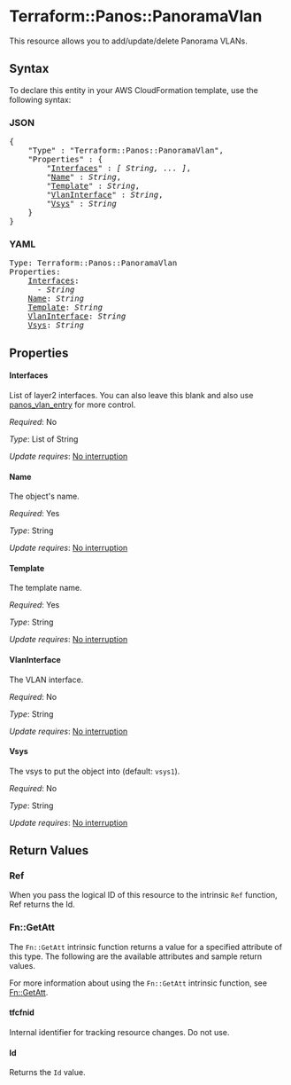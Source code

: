 # Terraform::Panos::PanoramaVlan

This resource allows you to add/update/delete Panorama VLANs.

## Syntax

To declare this entity in your AWS CloudFormation template, use the following syntax:

### JSON

<pre>
{
    "Type" : "Terraform::Panos::PanoramaVlan",
    "Properties" : {
        "<a href="#interfaces" title="Interfaces">Interfaces</a>" : <i>[ String, ... ]</i>,
        "<a href="#name" title="Name">Name</a>" : <i>String</i>,
        "<a href="#template" title="Template">Template</a>" : <i>String</i>,
        "<a href="#vlaninterface" title="VlanInterface">VlanInterface</a>" : <i>String</i>,
        "<a href="#vsys" title="Vsys">Vsys</a>" : <i>String</i>
    }
}
</pre>

### YAML

<pre>
Type: Terraform::Panos::PanoramaVlan
Properties:
    <a href="#interfaces" title="Interfaces">Interfaces</a>: <i>
      - String</i>
    <a href="#name" title="Name">Name</a>: <i>String</i>
    <a href="#template" title="Template">Template</a>: <i>String</i>
    <a href="#vlaninterface" title="VlanInterface">VlanInterface</a>: <i>String</i>
    <a href="#vsys" title="Vsys">Vsys</a>: <i>String</i>
</pre>

## Properties

#### Interfaces

List of layer2 interfaces.  You can also leave
this blank and also use [panos_vlan_entry](./vlan_entry.html) for more control.

_Required_: No

_Type_: List of String

_Update requires_: [No interruption](https://docs.aws.amazon.com/AWSCloudFormation/latest/UserGuide/using-cfn-updating-stacks-update-behaviors.html#update-no-interrupt)

#### Name

The object's name.

_Required_: Yes

_Type_: String

_Update requires_: [No interruption](https://docs.aws.amazon.com/AWSCloudFormation/latest/UserGuide/using-cfn-updating-stacks-update-behaviors.html#update-no-interrupt)

#### Template

The template name.

_Required_: Yes

_Type_: String

_Update requires_: [No interruption](https://docs.aws.amazon.com/AWSCloudFormation/latest/UserGuide/using-cfn-updating-stacks-update-behaviors.html#update-no-interrupt)

#### VlanInterface

The VLAN interface.

_Required_: No

_Type_: String

_Update requires_: [No interruption](https://docs.aws.amazon.com/AWSCloudFormation/latest/UserGuide/using-cfn-updating-stacks-update-behaviors.html#update-no-interrupt)

#### Vsys

The vsys to put the object into (default: `vsys1`).

_Required_: No

_Type_: String

_Update requires_: [No interruption](https://docs.aws.amazon.com/AWSCloudFormation/latest/UserGuide/using-cfn-updating-stacks-update-behaviors.html#update-no-interrupt)

## Return Values

### Ref

When you pass the logical ID of this resource to the intrinsic `Ref` function, Ref returns the Id.

### Fn::GetAtt

The `Fn::GetAtt` intrinsic function returns a value for a specified attribute of this type. The following are the available attributes and sample return values.

For more information about using the `Fn::GetAtt` intrinsic function, see [Fn::GetAtt](https://docs.aws.amazon.com/AWSCloudFormation/latest/UserGuide/intrinsic-function-reference-getatt.html).

#### tfcfnid

Internal identifier for tracking resource changes. Do not use.

#### Id

Returns the <code>Id</code> value.

